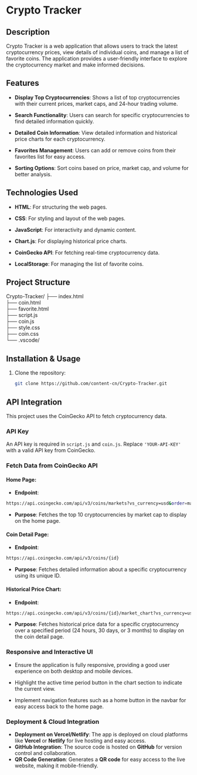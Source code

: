 # Crypto Tracker

## Description

Crypto Tracker is a web application that allows users to track the latest cryptocurrency prices, view details of individual coins, and manage a list of favorite coins. The application provides a user-friendly interface to explore the cryptocurrency market and make informed decisions.

## Features

- **Display Top Cryptocurrencies**: Shows a list of top cryptocurrencies with their current prices, market caps, and 24-hour trading volume.
  
- **Search Functionality**: Users can search for specific cryptocurrencies to find detailed information quickly.
  
- **Detailed Coin Information**: View detailed information and historical price charts for each cryptocurrency.
  
- **Favorites Management**: Users can add or remove coins from their favorites list for easy access.
  
- **Sorting Options**: Sort coins based on price, market cap, and volume for better analysis.

## Technologies Used

- **HTML**: For structuring the web pages.
  
- **CSS**: For styling and layout of the web pages.
  
- **JavaScript**: For interactivity and dynamic content.
  
- **Chart.js**: For displaying historical price charts.
  
- **CoinGecko API**: For fetching real-time cryptocurrency data.
  
- **LocalStorage**: For managing the list of favorite coins.

## Project Structure
Crypto-Tracker/
├── index.html          
├── coin.html           
├── favorite.html       
├── script.js           
├── coin.js             
├── style.css          
├── coin.css           
└── .vscode/            
## Installation & Usage

1. Clone the repository:
   ```bash
   git clone https://github.com/content-cn/Crypto-Tracker.git
   ```
## API Integration

This project uses the CoinGecko API to fetch cryptocurrency data.

### API Key

An API key is required in `script.js` and `coin.js`. Replace `'YOUR-API-KEY'` with a valid API key from CoinGecko.

### Fetch Data from CoinGecko API

#### Home Page:

- **Endpoint**:
```bash
https://api.coingecko.com/api/v3/coins/markets?vs_currency=usd&order=market_cap_desc&per_page=10&page=1&sparkline=false
```
- **Purpose**: Fetches the top 10 cryptocurrencies by market cap to display on the home page.

#### Coin Detail Page:

- **Endpoint**:
```bash
https://api.coingecko.com/api/v3/coins/{id}
```
- **Purpose**: Fetches detailed information about a specific cryptocurrency using its unique ID.

#### Historical Price Chart:

- **Endpoint**:
```bash
https://api.coingecko.com/api/v3/coins/{id}/market_chart?vs_currency=usd&days={days}
```
- **Purpose**: Fetches historical price data for a specific cryptocurrency over a specified period (24 hours, 30 days, or 3 months) to display on the coin detail page.

### Responsive and Interactive UI

- Ensure the application is fully responsive, providing a good user experience on both desktop and mobile devices.

- Highlight the active time period button in the chart section to indicate the current view.

- Implement navigation features such as a home button in the navbar for easy access back to the home page.
###  **Deployment & Cloud Integration**
- **Deployment on Vercel/Netlify**: The app is deployed on cloud platforms like **Vercel** or **Netlify** for live hosting and easy access.
- **GitHub Integration**: The source code is hosted on **GitHub** for version control and collaboration.
- **QR Code Generation**: Generates a **QR code** for easy access to the live website, making it mobile-friendly.

